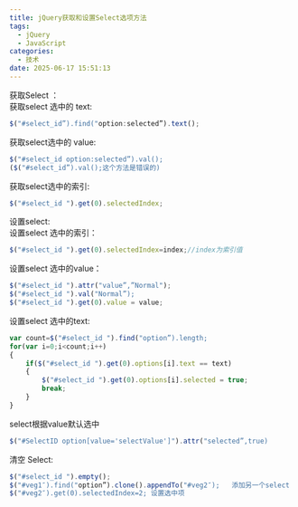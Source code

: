 ```yaml
---
title: jQuery获取和设置Select选项方法
tags:
  - jQuery
  - JavaScript
categories:
  - 技术
date: 2025-06-17 15:51:13
---
```


获取Select ：  
获取select 选中的 text:

```javascript
$("#select_id”).find("option:selected”).text();
```

获取select选中的 value:

```javascript
$("#select_id option:selected”).val();
($("#select_id”).val();这个方法是错误的)
```

获取select选中的索引:

```javascript
$("#select_id ").get(0).selectedIndex;
```

设置select:  
设置select 选中的索引：

```javascript
$("#select_id ").get(0).selectedIndex=index;//index为索引值
```

设置select 选中的value：

```javascript
$("#select_id ").attr("value”,”Normal");
$("#select_id ").val("Normal”);
$("#select_id ").get(0).value = value;
```

设置select 选中的text:

```javascript
var count=$("#select_id ").find("option”).length;
for(var i=0;i<count;i++)
{           
	if($("#select_id ").get(0).options[i].text == text)
	{
		$("#select_id ").get(0).options[i].selected = true;
		break;
	}
}
```

select根据value默认选中

```javascript
$("#SelectID option[value='selectValue']").attr("selected”,true)
```

清空 Select:

```javascript
$("#select_id ").empty();
$("#veg1″).find("option”).clone().appendTo("#veg2″);   添加另一个select option
$("#veg2″).get(0).selectedIndex=2; 设置选中项
```
